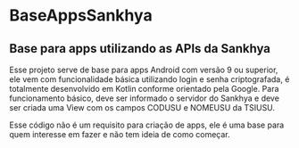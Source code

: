 ﻿# BaseAppsSankhya

## Base para apps utilizando as APIs da Sankhya

Esse projeto serve de base para apps Android com versão 9 ou superior, ele vem com funcionalidade básica utilizando login e senha criptografada, é totalmente desenvolvido em Kotlin conforme orientado pela Google.
Para funcionamento básico, deve ser informado o servidor do Sankhya e deve ser criada uma View com os campos CODUSU e NOMEUSU da TSIUSU.

Esse código não é um requisito para criação de apps, ele é uma base para quem interesse em fazer e não tem ideia de como começar.
